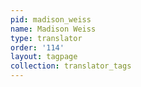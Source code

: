 ```yaml
---
pid: madison_weiss
name: Madison Weiss
type: translator
order: '114'
layout: tagpage
collection: translator_tags
---
```

